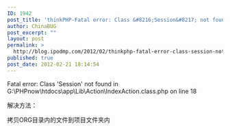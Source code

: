 ```yaml
---
ID: 1942
post_title: 'thinkPHP-Fatal error: Class &#8216;Session&#8217; not found'
author: ChinaBUG
post_excerpt: ""
layout: post
permalink: >
  http://blog.ipodmp.com/2012/02/thinkphp-fatal-error-class-session-not-found.html
published: true
post_date: 2012-02-21 18:14:54
---
```

Fatal error: Class 'Session' not found in G:\PHPnow\htdocs\app\Lib\Action\IndexAction.class.php on line 18

解决方法：

拷贝ORG目录内的文件到项目文件夹内